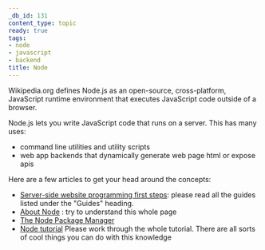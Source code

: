 ```yaml
---
_db_id: 131
content_type: topic
ready: true
tags:
- node
- javascript
- backend
title: Node
---
```


Wikipedia.org defines Node.js as an open-source, cross-platform, JavaScript runtime environment that executes JavaScript code outside of a browser.

Node.js lets you write JavaScript code that runs on a server. This has many uses:
- command line utilities and utility scripts
- web app backends that dynamically generate web page html or expose apis

Here are a few articles to get your head around the concepts:

- [Server-side website programming first steps](https://developer.mozilla.org/en-US/docs/Learn/Server-side/First_steps): please read all the guides listed under the "Guides" heading.
- [About Node](https://nodejs.org/en/about/) : try to understand this whole page 
- [The Node Package Manager](https://docs.npmjs.com/about-packages-and-modules)
- [Node tutorial](https://www.w3schools.com/nodejs/nodejs_npm.asp) Please work through the whole tutorial. There are all sorts of cool things you can do with this knowledge